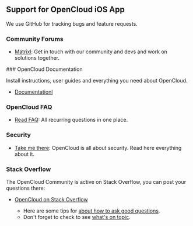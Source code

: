 ## Support for OpenCloud iOS App 

We use GitHub for tracking bugs and feature requests. 

### Community Forums

* [Matrixl](https://opencloud.eu/de/opencloud-community): Get in touch with our community and devs and work on solutions together.

### OpenCloud Documentation

Install instructions, user guides and everything you need about OpenCloud.

* [Documentationl](https://doc.opencloud.eu/)

### OpenCloud FAQ

* [Read FAQ](https://opencloud.eu/faq/): All recurring questions in one place.

### Security

* [Take me there](https://opencloud.eu/security/): OpenCloud is all about security. Read here everything about it.


### Stack Overflow

The OpenCloud Community is active on Stack Overflow, you can post your questions there: 

* [OpenCloud on Stack Overflow](http://stackoverflow.com/questions/tagged/opencloud)

  * Here are some tips for [about how to ask good questions](http://stackoverflow.com/help/how-to-ask).
  * Don't forget to check to see [what's on topic](http://stackoverflow.com/help/on-topic).

